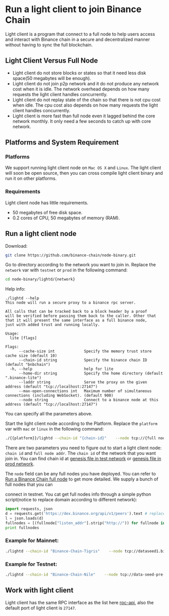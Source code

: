 # Run a light client to join Binance Chain

Light client is a program that connect to a full node to help users access and interact with Binance chain
in a secure and decentralized manner without having to sync the full blockchain.

## Light Client Versus Full Node

- Light client do not store blocks or states so that it need less disk space(50 megabytes will be enough).
- Light client do not join p2p network and it do not produce any network cost when it is idle. The network
overhead depends on how many requests the light client handles concurrently.
- Light client do not replay state of the chain so that there is not cpu cost when idle. The cpu cost also
depends on how many requests the light client handles concurrently.
- Light client is more fast than full node even it lagged behind the core network monthly. It only need a few seconds
to catch up with core network.

## Platforms and System Requirement

### Platforms

We support running light client node on `Mac OS X` and `Linux`. The light client will soon be open source,
then you can cross compile light client binary and run it on other platforms.

### Requirements
Light client node has little requirements.

- 50 megabytes of free disk space.
- 0.2 cores of CPU, 50 megabytes of memory (RAM).

## Run a light client node

Download:
```bash
git clone https://github.com/binance-chain/node-binary.git
```

Go to directory according to the network you want to join in. Replace the `network` var with `testnet` or `prod` in the
following command:
```bash
cd node-binary/lightd/{network}
```

Help info:

```
./lightd --help
This node will run a secure proxy to a binance rpc server.

All calls that can be tracked back to a block header by a proof
will be verified before passing them back to the caller. Other that
that it will present the same interface as a full binance node,
just with added trust and running locally.

Usage:
  lite [flags]

Flags:
      --cache-size int             Specify the memory trust store cache size (default 10)
      --chain-id string            Specify the binance chain ID (default "bnbchain")
  -h, --help                       help for lite
      --home-dir string            Specify the home directory (default ".binance-lite")
      --laddr string               Serve the proxy on the given address (default "tcp://localhost:27147")
      --max-open-connections int   Maximum number of simultaneous connections (including WebSocket). (default 900)
      --node string                Connect to a binance node at this address (default "tcp://localhost:27147")
```

You can specify all the parameters above.

Start the light client node according to the Platform. Replace the `platform` var with `mac` or `linux` in the following command:
```bash
./{{platform}}/lightd --chain-id "{chain-id}"    --node tcp://{full node addr}:80  > node.log  &
```

There are two parameters you need to figure out to start a light client node: `chain id` and `full node addr`.
The `chain id` of the network that you want join in. You can find chain id at [genesis file in test network](https://github.com/binance-chain/node-binary/blob/master/fullnode/testnet/node/config/genesis.json)
or [genesis file in prod network](https://github.com/binance-chain/node-binary/blob/master/fullnode/prod/node/config/genesis.json).

 The `node` field can be any full nodes you have deployed. You can 
refer to [Run a Binance Chain full node](fullnode.md) to get more detailed. We supply a bunch of full nodes that you can 

connect in testnet.
You cat get full nodes info through a simple python script(notice to replace domain according to different network):
```python
import requests, json
d = requests.get('https://dex.binance.org/api/v1/peers').text # replace dex.binance.org with testnet-dex.binance.org for testnet
l = json.loads(d)
fullnodes = [(fullnode["listen_addr"].strip("http://")) for fullnode in l if "accelerated" not in fullnode ]
print fullnodes
```

### Example for Mainnet:
```bash
./lightd --chain-id "Binance-Chain-Tigris"    --node tcp://dataseed1.binance.org:80 > node.log  & 
```

### Example for Testnet:
```bash
./lightd --chain-id "Binance-Chain-Nile"    --node tcp://data-seed-pre-0-s1.binance.org:80  > node.log  &
```


## Work with light client

Light client has the same RPC interface as the list here [rpc-api](api-reference/node-rpc.md), also the default port of light
client is `27147`.

